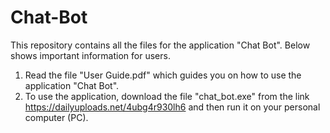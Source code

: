 # Chat-Bot
This repository contains all the files for the application "Chat Bot". Below shows important information for users.

1. Read the file "User Guide.pdf" which guides you on how to use the application "Chat Bot".
2. To use the application, download the file "chat_bot.exe" from the link https://dailyuploads.net/4ubg4r930lh6
and then run it on your personal computer (PC).
